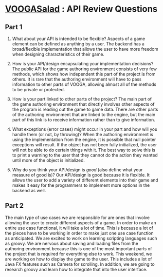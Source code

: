 # [VOOGASalad](https://www2.cs.duke.edu/courses/compsci308/spring18/assign/04_voogasalad/index.php) : API Review Questions

## Part 1
1. What about your API is intended to be flexible?
    Aspects of a game element can be defined as anything by a user. The backend has a broad/flexible implementation that allows the user to have more freedom when designing characteristics of their game.

2. How is your API/design encapsulating your implementation decisions?
    The public API for the game authoring environment consists of very few methods, which shows how independent this part of the project is from others. It is rare that the authoring environment will have to pass information to other parts of VOOGA, allowing almost all of the methods to be private or protected.
    
3. How is your part linked to other parts of the project?
    The main part of the game authoring environment that directly involves other aspects of the program is reading out the game to game data. There are other parts of the authoring environment that are linked to the engine, but the main part of this link is to receive information rather than to give information.
    
4. What exceptions (error cases) might occur in your part and how will you handle them (or not, by throwing)?
    When the authoring environment is using the implementation from the engine, it is possible that null pointer exceptions will result. If the object has not been fully initialized, the user will not be able to do certain things with it. The best way to solve this is to print a warning to the user that they cannot do the action they wanted until more of the object is initialized.
    
5. Why do you think your API/design is _good_ (also define what your measure of good is)?
    Our API/design is good because it is flexible. It allows the user to add a variety of different elements into their game and makes it easy for the programmers to implement more options in the backend as well. 
    
    
## Part 2

The main type of use cases we are responsible for are ones that involve allowing the user to create different aspects of a game. In order to make an entire use case functional, it will take a lot of time. This is because a lot of the pieces have to be working in order to make just one use case function as anticipated.
We are excited to work on learning scripting languages such as groovy.
We are nervous about saving and loading files from the authoring environment because this is one of the most important parts of the project that is required for everything else to work.
This weekend, we are working on how to display the game to the user. This includes a lot of Java FX features such as Camera for scrolling. In addition, we are going to research groovy and learn how to integrate that into the user interface.


